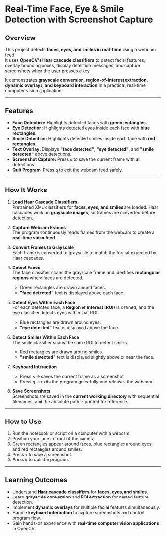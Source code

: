 # **Real-Time Face, Eye & Smile Detection with Screenshot Capture**

## **Overview**
This project detects **faces, eyes, and smiles in real-time** using a webcam feed.  
It uses **OpenCV's Haar cascade classifiers** to detect facial features, overlay bounding boxes, display detection messages, and capture screenshots when the user presses a key.  

It demonstrates **grayscale conversion, region-of-interest extraction, dynamic overlays, and keyboard interaction** in a practical, real-time computer vision application.

---

## **Features**
- **Face Detection:** Highlights detected faces with **green rectangles**.  
- **Eye Detection:** Highlights detected eyes inside each face with **blue rectangles**.  
- **Smile Detection:** Highlights detected smiles inside each face with **red rectangles**.  
- **Text Overlay:** Displays **"face detected"**, **"eye detected"**, and **"smile detected"** above detections.  
- **Screenshot Capture:** Press **`s`** to save the current frame with all detections.  
- **Quit Program:** Press **`q`** to exit the webcam feed safely.  

---

## **How It Works**
1. **Load Haar Cascade Classifiers**  
   Pretrained XML classifiers for **faces, eyes, and smiles** are loaded. Haar cascades work on **grayscale images**, so frames are converted before detection.

2. **Capture Webcam Frames**  
   The program continuously reads frames from the webcam to create a **real-time video feed**.

3. **Convert Frames to Grayscale**  
   Each frame is converted to grayscale to match the format expected by Haar cascades.

4. **Detect Faces**  
   The face classifier scans the grayscale frame and identifies **rectangular regions** where faces are detected.  
   - Green rectangles are drawn around faces.  
   - **"face detected"** text is displayed above each face.

5. **Detect Eyes Within Each Face**  
   For each detected face, a **Region of Interest (ROI)** is defined, and the eye classifier detects eyes within that ROI.  
   - Blue rectangles are drawn around eyes.  
   - **"eye detected"** text is displayed above the face.

6. **Detect Smiles Within Each Face**  
   The smile classifier scans the same ROI to detect smiles.  
   - Red rectangles are drawn around smiles.  
   - **"smile detected"** text is displayed slightly above or near the face.

7. **Keyboard Interaction**  
   - Press **`s`** → saves the current frame as a screenshot.  
   - Press **`q`** → exits the program gracefully and releases the webcam.

8. **Save Screenshots**  
   Screenshots are saved in the **current working directory** with sequential filenames, and the absolute path is printed for reference.

---

## **How to Use**
1. Run the notebook or script on a computer with a webcam.  
2. Position your face in front of the camera.  
3. Green rectangles appear around faces, blue rectangles around eyes, and red rectangles around smiles.  
4. Press **`s`** to save a screenshot.  
5. Press **`q`** to quit the program.

---

## **Learning Outcomes**
- Understand **Haar cascade classifiers** for **faces, eyes, and smiles**.  
- Learn **grayscale conversion** and **ROI extraction** for nested feature detection.  
- Implement **dynamic overlays** for multiple facial features simultaneously.  
- Handle **keyboard interaction** to capture screenshots and control program flow.  
- Gain hands-on experience with **real-time computer vision applications** in OpenCV.
